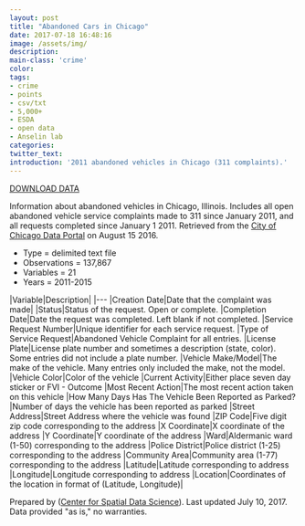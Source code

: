 ```yaml
---
layout: post
title: "Abandoned Cars in Chicago"
date: 2017-07-18 16:48:16
image: /assets/img/
description:
main-class: 'crime'
color:
tags:
- crime
- points
- csv/txt
- 5,000+
- ESDA
- open data
- Anselin lab
categories:
twitter_text:
introduction: '2011 abandoned vehicles in Chicago (311 complaints).'
---
```

[DOWNLOAD DATA](../data/Abandoned_Vehicles_Map.csv)

Information about abandoned vehicles in Chicago, Illinois. Includes all open abandoned vehicle service complaints made to 311 since January 2011, and all requests completed since January 1 2011.
Retrieved from the [City of Chicago Data Portal](https://data.cityofchicago.org/Facilities-Geographic-Boundaries/Boundaries-Community-Areas-current-/cauq-8yn6) on August 15 2016. 


* Type = delimited text file
* Observations = 137,867
* Variables = 21
* Years = 2011-2015


|Variable|Description|
|---
|Creation Date|Date that the complaint was made|
|Status|Status of the request. Open or complete.
|Completion Date|Date the request was completed. Left blank if not completed.
|Service Request Number|Unique identifier for each service request.
|Type of Service Request|Abandoned Vehicle Complaint for all entries.
|License Plate|License plate number and sometimes a description (state, color). Some entries did not include a plate number.
|Vehicle Make/Model|The make of the vehicle. Many entries only included the make, not the model.
|Vehicle Color|Color of the vehicle
|Current Activity|Either place seven day sticker or FVI - Outcome
|Most Recent Action|The most recent action taken on this vehicle
|How Many Days Has The Vehicle Been Reported as Parked?|Number of days the vehicle has been reported as parked
|Street Address|Street Address where the vehicle was found
|ZIP Code|Five digit zip code corresponding to the address
|X Coordinate|X coordinate of the address
|Y Coordinate|Y coordinate of the address
|Ward|Aldermanic ward (1-50) corresponding to the address
|Police District|Police district (1-25) corresponding to the address
|Community Area|Community area (1-77) corresponding to the address
|Latitude|Latitude corresponding to address
|Longitude|Longitude corresponding to address
|Location|Coordinates of the location in format of (Latitude, Longitude)|

Prepared by ([Center for Spatial Data Science](https://spatial.uchicago.edu/)). Last updated July 10, 2017. Data provided "as is," no warranties.

